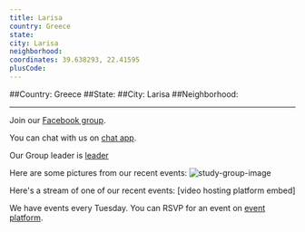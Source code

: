 ```yaml
---
title: Larisa
country: Greece
state: 
city: Larisa
neighborhood: 
coordinates: 39.638293, 22.41595
plusCode:
---
```


##Country: Greece
##State: 
##City: Larisa
##Neighborhood: 
*****
Join our [Facebook group](https://www.facebook.com/groups/free.code.camp.larisa).

You can chat with us on [chat app]().

Our Group leader is [leader]()

Here are some pictures from our recent events:
![study-group-image]()

Here's a stream of one of our recent events:
[video hosting platform embed]

We have events every Tuesday. You can RSVP for an event on [event platform]().
